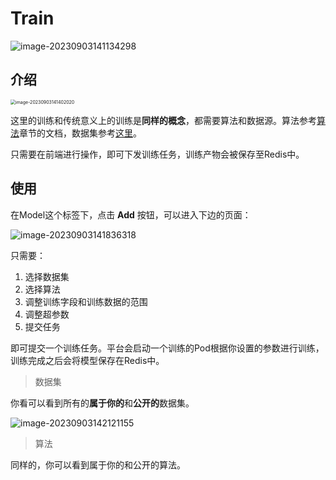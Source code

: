 # Train

![image-20230903141134298](https://wanz-bucket.oss-cn-beijing.aliyuncs.com/typora/image-20230903141134298.png)

## 介绍

<img src="https://wanz-bucket.oss-cn-beijing.aliyuncs.com/typora/image-20230903141402020.png" alt="image-20230903141402020" style="zoom:50%;" />

这里的训练和传统意义上的训练是**同样的概念**，都需要算法和数据源。算法参考[算法](doc/zn/model.md)章节的文档，数据集参考[这里](doc/zh/dataset.md)。

只需要在前端进行操作，即可下发训练任务，训练产物会被保存至Redis中。

## 使用

在Model这个标签下，点击 **Add** 按钮，可以进入下边的页面：

![image-20230903141836318](https://wanz-bucket.oss-cn-beijing.aliyuncs.com/typora/image-20230903141836318.png)

只需要：

1. 选择数据集
2. 选择算法
3. 调整训练字段和训练数据的范围
4. 调整超参数
5. 提交任务

即可提交一个训练任务。平台会启动一个训练的Pod根据你设置的参数进行训练，训练完成之后会将模型保存在Redis中。

> 数据集

你看可以看到所有的**属于你的**和**公开的**数据集。

![image-20230903142121155](https://wanz-bucket.oss-cn-beijing.aliyuncs.com/typora/image-20230903142121155.png)

> 算法

同样的，你可以看到属于你的和公开的算法。

